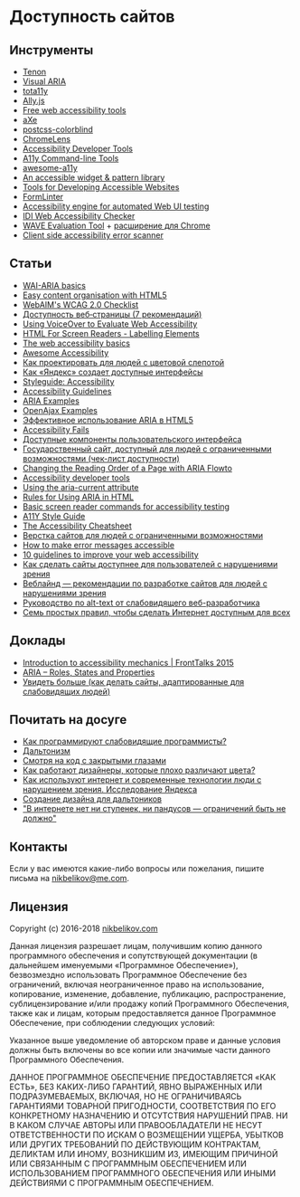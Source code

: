 # Доступность сайтов

## Инструменты

- [Tenon](https://tenon.io/index.php)
- [Visual ARIA](http://whatsock.com/training/matrices/visual-aria.htm)
- [tota11y](http://khan.github.io/tota11y/)
- [Ally.js](https://www.smashingmagazine.com/2015/12/making-accessibility-simpler/)
- [Free web accessibility tools](https://medium.com/bread-crumbs/free-web-accessibility-tools-round-up-b83a33797789#.uqurdjuyg)
- [aXe](https://chrome.google.com/webstore/detail/axe/lhdoppojpmngadmnindnejefpokejbdd?hl=en-US)
- [postcss-colorblind](https://github.com/btholt/postcss-colorblind)
- [ChromeLens](http://chromelens.xyz/)
- [Accessibility Developer Tools](https://chrome.google.com/webstore/detail/accessibility-developer-t/fpkknkljclfencbdbgkenhalefipecmb)
- [A11y Command-line Tools](https://addyosmani.com/a11y/)
- [awesome-a11y](https://github.com/brunopulis/awesome-a11y)
- [An accessible widget & pattern library](http://a11yproject.com/patterns/)
- [Tools for Developing Accessible Websites](https://bitsofco.de/tools-for-developing-accessible-websites/)
- [FormLinter](https://formlinter.com/)
- [Accessibility engine for automated Web UI testing](https://github.com/dequelabs/axe-core)
- [IDI Web Accessibility Checker](https://achecker.ca/checker/)
- [WAVE Evaluation Tool](http://wave.webaim.org/) + [расширение для Chrome](https://chrome.google.com/webstore/detail/wave-evaluation-tool/jbbplnpkjmmeebjpijfedlgcdilocofh)
- [Client side accessibility error scanner](https://github.com/github/accessibilityjs)

## Статьи

- [WAI-ARIA basics](https://developer.mozilla.org/en-US/docs/Learn/Accessibility/WAI-ARIA_basics)
- [Easy content organisation with HTML5](https://www.paciellogroup.com/blog/2015/09/easy-content-organisation-with-html5/)
- [WebAIM's WCAG 2.0 Checklist](http://webaim.org/standards/wcag/checklist)
- [Доступность веб‑страницы (7 рекомендаций)](http://nicothin.pro/page/dostupnost-veb-stranicy)
- [Using VoiceOver to Evaluate Web Accessibility](http://webaim.org/articles/voiceover/)
- [HTML For Screen Readers - Labelling Elements](https://bitsofco.de/html-for-screen-readers-labelling-elements/)
- [The web accessibility basics](https://www.marcozehe.de/2015/12/14/the-web-accessibility-basics/)
- [Awesome Accessibility](https://github.com/brunopulis/awesome-a11y)
- [Как проектировать для людей с цветовой слепотой](https://habrahabr.ru/post/275001/)
- [Как «Яндекс» создает доступные интерфейсы](https://vc.ru/p/yandex-accessibility)
- [Styleguide: Accessibility](https://github.com/edx/ux-pattern-library/wiki/Styleguide:-Accessibility)
- [Accessibility Guidelines](http://accessibility.voxmedia.com/)
- [ARIA Examples](http://heydonworks.com/practical_aria_examples/)
- [OpenAjax Examples](http://oaa-accessibility.org/)
- [Эффективное использование ARIA в HTML5](http://prgssr.ru/development/ispolzovanie-aria-v-html5.html)
- [Accessibility Fails](http://aduggin.github.io/accessibility-fails/)
- [Доступные компоненты пользовательского интерфейса](http://prgssr.ru/development/dostupnye-komponenty-polzovatelskogo-interfejsa.html)
- [Государственный сайт, доступный для людей с ограниченными возможностями (чек-лист доступности)](https://habrahabr.ru/company/design/blog/314910/)
- [Changing the Reading Order of a Page with ARIA Flowto](http://csskarma.com/blog/changing-reading-order-page-aria-flowto/)
- [Accessibility developer tools](https://github.com/GoogleChrome/accessibility-developer-tools/wiki/Audit-Rules)
- [Using the aria-current attribute](http://tink.uk/using-the-aria-current-attribute/)
- [Rules for Using ARIA in HTML](https://bitsofco.de/rules-for-using-aria-in-html/)
- [Basic screen reader commands for accessibility testing](https://www.paciellogroup.com/blog/2015/01/basic-screen-reader-commands-for-accessibility-testing/)
- [A11Y Style Guide](https://cehfisher.github.io/a11y-style-guide/style-guide/)
- [The Accessibility Cheatsheet](https://bitsofco.de/the-accessibility-cheatsheet/)
- [Верстка сайтов для людей с ограниченными возможностями](http://blog.aic.ru/nesting-for-people-with-disabilities/)
- [How to make error messages accessible](https://hiddedevries.nl/en/blog/2017-04-04-how-to-make-error-messages-accessible)
- [10 guidelines to improve your web accessibility](https://aerolab.co/blog/web-accessibility/)
- [Как сделать сайты доступнее для пользователей с нарушениями зрения](https://habrahabr.ru/post/335442/)
- [Веблайнд — рекомендации по разработке сайтов для людей с нарушениями зрения](http://weblind.ru/)
- [Руководство по alt-text от слабовидящего веб-разработчика](https://habrahabr.ru/post/341810/)
- [Семь простых правил, чтобы сделать Интернет доступным для всех](https://habr.com/company/everydaytools/blog/417589/)

## Доклады

- [Introduction to accessibility mechanics | FrontTalks 2015](https://vimeo.com/141249792)
- [ARIA – Roles, States and Properties](http://wordpress.tv/2016/01/22/joe-dolson-aria-roles-states-and-properties/)
- [Увидеть больше (как делать сайты, адаптированные для слабовидящих людей)
](https://www.youtube.com/watch?v=7mH0X2Fg_44)

## Почитать на досуге

- [Как программируют слабовидящие программисты?](https://habrahabr.ru/post/262363/)
- [Дальтонизм](https://ru.wikipedia.org/wiki/%D0%94%D0%B0%D0%BB%D1%8C%D1%82%D0%BE%D0%BD%D0%B8%D0%B7%D0%BC)
- [Смотря на код с закрытыми глазами](https://habrahabr.ru/post/260463/)
- [Как работают дизайнеры, которые плохо различают цвета?](http://www.lookatme.ru/mag/how-to/ask/217433-what-is-it-like-to-be-a-color-blind-designer)
- [Как используют интернет и современные технологии люди с нарушением зрения. Исследование Яндекса](https://habrahabr.ru/company/yandex/blog/270775/)
- [Создание дизайна для дальтоников](https://habrahabr.ru/post/261181/)
- ["В интернете нет ни ступенек, ни пандусов — ограничений быть не должно"](http://www.the-village.ru/village/business/opyt/257012-accessibility-yandex?utm_source=twitter.com&utm_medium=social&utm_campaign=istoriya-cheloveka--kotoryy-rabotaet-nad-t&utm_content=5171508)

## Контакты

Если у вас имеются какие-либо вопросы или пожелания, пишите письма на [nikbelikov@me.com](mailto:nikbelikov@me.com).

## Лицензия

Copyright (c) 2016-2018 [nikbelikov.com](http://nikbelikov.com/)

Данная лицензия разрешает лицам, получившим копию данного программного обеспечения и сопутствующей документации (в дальнейшем именуемыми «Программное Обеспечение»), безвозмездно использовать Программное Обеспечение без ограничений, включая неограниченное право на использование, копирование, изменение, добавление, публикацию, распространение, сублицензирование и/или продажу копий Программного Обеспечения, также как и лицам, которым предоставляется данное Программное Обеспечение, при соблюдении следующих условий:

Указанное выше уведомление об авторском праве и данные условия должны быть включены во все копии или значимые части данного Программного Обеспечения.

ДАННОЕ ПРОГРАММНОЕ ОБЕСПЕЧЕНИЕ ПРЕДОСТАВЛЯЕТСЯ «КАК ЕСТЬ», БЕЗ КАКИХ-ЛИБО ГАРАНТИЙ, ЯВНО ВЫРАЖЕННЫХ ИЛИ ПОДРАЗУМЕВАЕМЫХ, ВКЛЮЧАЯ, НО НЕ ОГРАНИЧИВАЯСЬ ГАРАНТИЯМИ ТОВАРНОЙ ПРИГОДНОСТИ, СООТВЕТСТВИЯ ПО ЕГО КОНКРЕТНОМУ НАЗНАЧЕНИЮ И ОТСУТСТВИЯ НАРУШЕНИЙ ПРАВ. НИ В КАКОМ СЛУЧАЕ АВТОРЫ ИЛИ ПРАВООБЛАДАТЕЛИ НЕ НЕСУТ ОТВЕТСТВЕННОСТИ ПО ИСКАМ О ВОЗМЕЩЕНИИ УЩЕРБА, УБЫТКОВ ИЛИ ДРУГИХ ТРЕБОВАНИЙ ПО ДЕЙСТВУЮЩИМ КОНТРАКТАМ, ДЕЛИКТАМ ИЛИ ИНОМУ, ВОЗНИКШИМ ИЗ, ИМЕЮЩИМ ПРИЧИНОЙ ИЛИ СВЯЗАННЫМ С ПРОГРАММНЫМ ОБЕСПЕЧЕНИЕМ ИЛИ ИСПОЛЬЗОВАНИЕМ ПРОГРАММНОГО ОБЕСПЕЧЕНИЯ ИЛИ ИНЫМИ ДЕЙСТВИЯМИ С ПРОГРАММНЫМ ОБЕСПЕЧЕНИЕМ.
